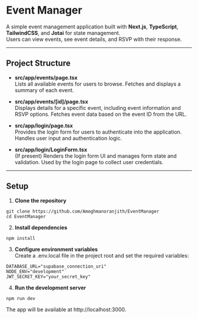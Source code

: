 # Event Manager

A simple event management application built with **Next.js**, **TypeScript**, **TailwindCSS**, and **Jotai** for state management.  
Users can view events, see event details, and RSVP with their response.

---

## Project Structure

- **src/app/events/page.tsx**  
  Lists all available events for users to browse. Fetches and displays a summary of each event.

- **src/app/events/[id]/page.tsx**  
  Displays details for a specific event, including event information and RSVP options. Fetches event data based on the event ID from the URL.

- **src/app/login/page.tsx**  
  Provides the login form for users to authenticate into the application. Handles user input and authentication logic.

- **src/app/login/LoginForm.tsx**  
  (If present) Renders the login form UI and manages form state and validation. Used by the login page to collect user credentials.

---

## Setup

1. **Clone the repository**
```
git clone https://github.com/Amoghmanoranjith/EventManager
cd EventManager
```
2. **Install dependencies**
```
npm install
```

3. **Configure environment variables**  
Create a .env.local file in the project root and set the required variables:
```
DATABASE_URL="supabase_connection_uri"
NODE_ENV="development"
JWT_SECRET_KEY="your_secret_key"
```
4. **Run the development server**
```
npm run dev
```

The app will be available at http://localhost:3000.
